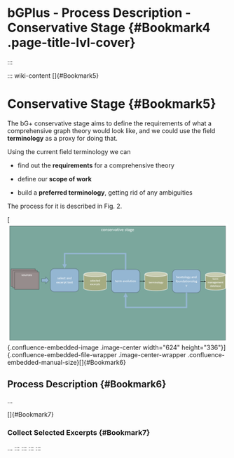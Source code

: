 
# bGPlus - Process Description - Conservative Stage {#Bookmark4 .page-title-lvl-cover}
:::

::: wiki-content
[]{#Bookmark5}

# Conservative Stage {#Bookmark5}

The bG+ conservative stage aims to define the requirements of what a
comprehensive graph theory would look like, and we could use the field
**terminology** as a proxy for doing that.

Using the current field terminology we can

-   find out the **requirements** for a comprehensive theory

-   define our **scope of work**

-   build a **preferred terminology**, getting rid of any ambiguities

The process for it is described in Fig. 2.

[![](../assets/img_2.png){.confluence-embedded-image
.image-center width="624"
height="336"}]{.confluence-embedded-file-wrapper .image-center-wrapper
.confluence-embedded-manual-size}[]{#Bookmark6}

## Process Description {#Bookmark6}

...

[]{#Bookmark7}

### Collect Selected Excerpts {#Bookmark7}

...
:::
:::
:::
:::
